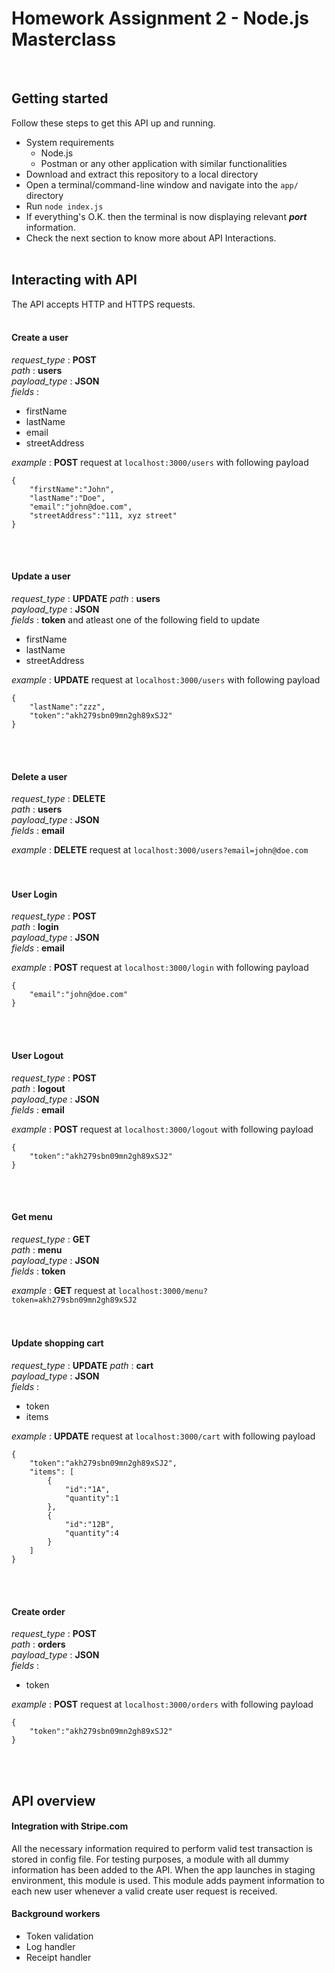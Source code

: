 # Homework Assignment 2 - Node.js Masterclass

<br>

## Getting started

Follow these steps to get this API up and running.
- System requirements
    - Node.js
    - Postman or any other application with similar functionalities
- Download and extract this repository to a local directory
- Open a terminal/command-line window and navigate into the `app/` directory
- Run `node index.js`
- If everything's O.K. then the terminal is now displaying relevant **_port_** information.
- Check the next section to know more about API Interactions.
<br><br>

## Interacting with API

The API accepts HTTP and HTTPS requests.
<br><br>

#### Create a user 

*request_type* : **POST**  
*path* : **users**  
*payload_type* : **JSON**   
*fields* :  
<ul>
    <li>firstName</li>
    <li>lastName</li>
    <li>email</li>
    <li>streetAddress</li>
</ul>

*example* : **POST** request at `localhost:3000/users` with following payload
``` 
{
    "firstName":"John",
    "lastName":"Doe",
    "email":"john@doe.com",
    "streetAddress":"111, xyz street"
} 
```
<br><br>

#### Update a user

*request_type* : **UPDATE**
*path* : **users**  
*payload_type* : **JSON**  
*fields* : **token** and atleast one of the following field to update  
<ul>
    <li>firstName</li>
    <li>lastName</li>
    <li>streetAddress</li>
</ul>

*example* : **UPDATE** request at `localhost:3000/users` with following payload
``` 
{
    "lastName":"zzz",
    "token":"akh279sbn09mn2gh89xSJ2"
} 
```
<br><br>

#### Delete a user

*request_type* : **DELETE**  
*path* : **users**  
*payload_type* : **JSON**   
*fields* :  **email**  

*example* : **DELETE** request at `localhost:3000/users?email=john@doe.com` 
<br><br><br>

#### User Login

*request_type* : **POST**  
*path* : **login**  
*payload_type* : **JSON**   
*fields* : **email**  

*example* : **POST** request at `localhost:3000/login` with following payload
``` 
{
    "email":"john@doe.com"
} 
```
<br><br>

#### User Logout

*request_type* : **POST**  
*path* : **logout**  
*payload_type* : **JSON**   
*fields* : **email**  

*example* : **POST** request at `localhost:3000/logout` with following payload
``` 
{
    "token":"akh279sbn09mn2gh89xSJ2"
} 
```
<br><br>

#### Get menu

*request_type* : **GET**  
*path* : **menu**  
*payload_type* : **JSON**   
*fields* : **token**  

*example* : **GET** request at `localhost:3000/menu?token=akh279sbn09mn2gh89xSJ2`
<br><br><br>

#### Update shopping cart

*request_type* : **UPDATE**
*path* : **cart**  
*payload_type* : **JSON**  
*fields* : 
<ul>
    <li>token</li>
    <li>items</li>
</ul>

*example* : **UPDATE** request at `localhost:3000/cart` with following payload
``` 
{
    "token":"akh279sbn09mn2gh89xSJ2",
    "items": [
        {
            "id":"1A",
            "quantity":1
        },
        {
            "id":"12B",
            "quantity":4
        }
    ]
} 
```
<br><br>

#### Create order 

*request_type* : **POST**  
*path* : **orders**  
*payload_type* : **JSON**   
*fields* :  
<ul>
    <li>token</li>
</ul>

*example* : **POST** request at `localhost:3000/orders` with following payload
``` 
{
    "token":"akh279sbn09mn2gh89xSJ2"
} 
```
<br><br>

## API overview

#### Integration with Stripe.com        

All the necessary information required to perform valid test transaction is stored in config file. 
For testing purposes, a module with all dummy information has been added to the API. When the app launches in staging environment, this module is used. 
This module adds payment information to each new user whenever a valid create user request is received.


#### Background workers
- Token validation
- Log handler
- Receipt handler
